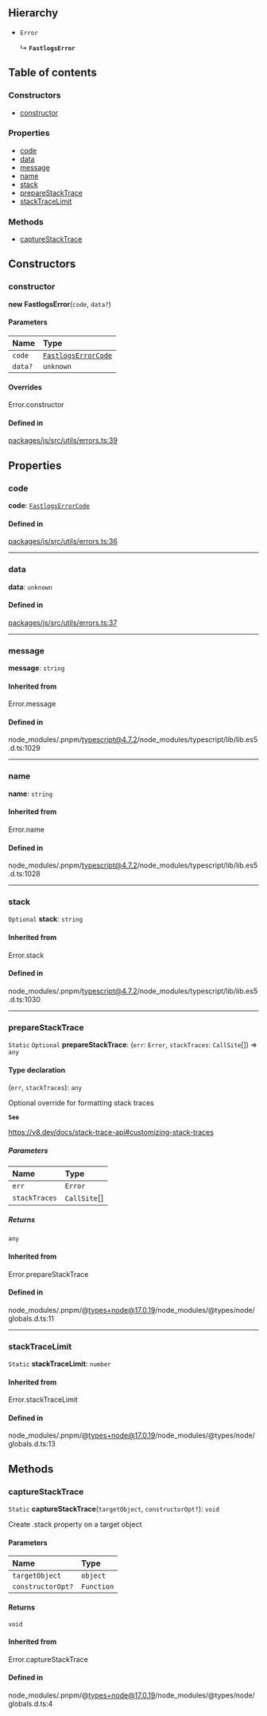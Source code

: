 ## Hierarchy

- `Error`

  ↳ **`FastlogsError`**

## Table of contents

### Constructors

- [constructor](FastlogsError.md#constructor)

### Properties

- [code](FastlogsError.md#code)
- [data](FastlogsError.md#data)
- [message](FastlogsError.md#message)
- [name](FastlogsError.md#name)
- [stack](FastlogsError.md#stack)
- [prepareStackTrace](FastlogsError.md#preparestacktrace)
- [stackTraceLimit](FastlogsError.md#stacktracelimit)

### Methods

- [captureStackTrace](FastlogsError.md#capturestacktrace)

## Constructors

### constructor

**new FastlogsError**(`code`, `data?`)

#### Parameters

| Name    | Type                                           |
| :------ | :--------------------------------------------- |
| `code`  | [`FastlogsErrorCode`](../types/FastlogsErrorCode.md) |
| `data?` | `unknown`                                      |

#### Overrides

Error.constructor

#### Defined in

[packages/js/src/utils/errors.ts:39](https://github.com/fastlogs-docs.khulnasoft.com/js/blob/f0f78e6/packages/js/src/utils/errors.ts#L39)

## Properties

### code

**code**: [`FastlogsErrorCode`](../types/FastlogsErrorCode.md)

#### Defined in

[packages/js/src/utils/errors.ts:36](https://github.com/fastlogs-docs.khulnasoft.com/js/blob/f0f78e6/packages/js/src/utils/errors.ts#L36)

---

### data

**data**: `unknown`

#### Defined in

[packages/js/src/utils/errors.ts:37](https://github.com/fastlogs-docs.khulnasoft.com/js/blob/f0f78e6/packages/js/src/utils/errors.ts#L37)

---

### message

**message**: `string`

#### Inherited from

Error.message

#### Defined in

node_modules/.pnpm/typescript@4.7.2/node_modules/typescript/lib/lib.es5.d.ts:1029

---

### name

**name**: `string`

#### Inherited from

Error.name

#### Defined in

node_modules/.pnpm/typescript@4.7.2/node_modules/typescript/lib/lib.es5.d.ts:1028

---

### stack

`Optional` **stack**: `string`

#### Inherited from

Error.stack

#### Defined in

node_modules/.pnpm/typescript@4.7.2/node_modules/typescript/lib/lib.es5.d.ts:1030

---

### prepareStackTrace

`Static` `Optional` **prepareStackTrace**: (`err`: `Error`, `stackTraces`: `CallSite`[]) => `any`

#### Type declaration

(`err`, `stackTraces`): `any`

Optional override for formatting stack traces

**`See`**

https://v8.dev/docs/stack-trace-api#customizing-stack-traces

##### Parameters

| Name          | Type         |
| :------------ | :----------- |
| `err`         | `Error`      |
| `stackTraces` | `CallSite`[] |

##### Returns

`any`

#### Inherited from

Error.prepareStackTrace

#### Defined in

node_modules/.pnpm/@types+node@17.0.19/node_modules/@types/node/globals.d.ts:11

---

### stackTraceLimit

`Static` **stackTraceLimit**: `number`

#### Inherited from

Error.stackTraceLimit

#### Defined in

node_modules/.pnpm/@types+node@17.0.19/node_modules/@types/node/globals.d.ts:13

## Methods

### captureStackTrace

`Static` **captureStackTrace**(`targetObject`, `constructorOpt?`): `void`

Create .stack property on a target object

#### Parameters

| Name              | Type       |
| :---------------- | :--------- |
| `targetObject`    | `object`   |
| `constructorOpt?` | `Function` |

#### Returns

`void`

#### Inherited from

Error.captureStackTrace

#### Defined in

node_modules/.pnpm/@types+node@17.0.19/node_modules/@types/node/globals.d.ts:4
